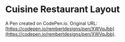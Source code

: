 # Cuisine Restaurant Layout

A Pen created on CodePen.io. Original URL: [https://codepen.io/rembertdesigns/pen/XWVqJbb](https://codepen.io/rembertdesigns/pen/XWVqJbb).


